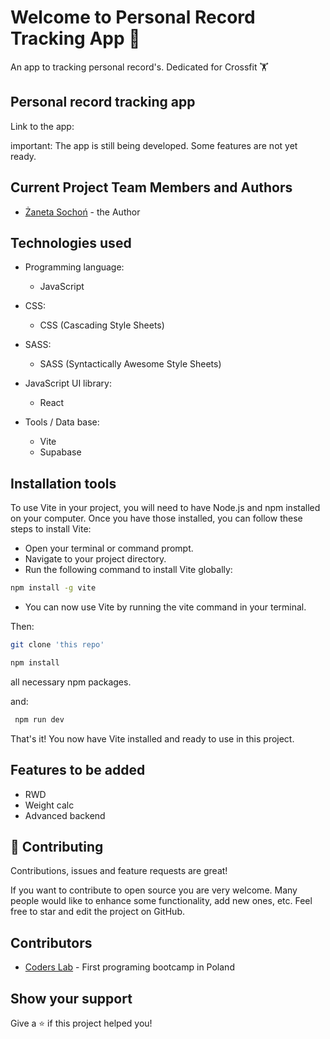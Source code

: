 # Welcome to Personal Record Tracking App 👋

An app to tracking personal record's. Dedicated for Crossfit 🏋️

## Personal record tracking app

Link to the app:

important: The app is still being developed. Some features are not yet ready.

## Current Project Team Members and Authors

- [Żaneta Sochoń](https://github.com/zanetasochon) - the Author

## Technologies used

- Programming language:

  - JavaScript

- CSS:
  - CSS (Cascading Style Sheets)
- SASS:
  - SASS (Syntactically Awesome Style Sheets)
- JavaScript UI library:
  - React
- Tools / Data base:
  - Vite
  - Supabase

## Installation tools

To use Vite in your project, you will need to have Node.js and npm installed on your computer. Once you have those installed, you can follow these steps to install Vite:

- Open your terminal or command prompt.
- Navigate to your project directory.
- Run the following command to install Vite globally:

```bash
npm install -g vite
```

- You can now use Vite by running the vite command in your terminal.

Then:

```bash
git clone 'this repo'
```

```bash
npm install
```

all necessary npm packages.

and:

```bash
 npm run dev
```

That's it! You now have Vite installed and ready to use in this project.

## Features to be added

- RWD
- Weight calc
- Advanced backend

## 🤝 Contributing

Contributions, issues and feature requests are great!

If you want to contribute to open source you are very welcome. Many people would like to enhance some functionality, add new ones, etc. Feel free to star and edit the project on GitHub.

## Contributors

- [Coders Lab](https://github.com/CodersLab) - First programing bootcamp in Poland

## Show your support

Give a ⭐️ if this project helped you!

